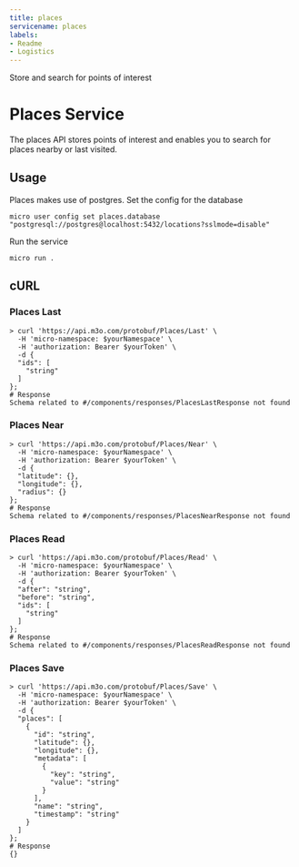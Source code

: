 ```yaml
---
title: places
servicename: places
labels: 
- Readme
- Logistics
---
```

Store and search for points of interest

# Places Service

The places API stores points of interest and enables you to search for places nearby or last visited.


## Usage

Places makes use of postgres. Set the config for the database

```
micro user config set places.database "postgresql://postgres@localhost:5432/locations?sslmode=disable"
```

Run the service

```
micro run .
```

## cURL


### Places Last
<!-- We use the request body description here as endpoint descriptions are not
being lifted correctly from the proto by the openapi spec generator -->

```shell
> curl 'https://api.m3o.com/protobuf/Places/Last' \
  -H 'micro-namespace: $yourNamespace' \
  -H 'authorization: Bearer $yourToken' \
  -d {
  "ids": [
    "string"
  ]
};
# Response
Schema related to #/components/responses/PlacesLastResponse not found
```


### Places Near
<!-- We use the request body description here as endpoint descriptions are not
being lifted correctly from the proto by the openapi spec generator -->

```shell
> curl 'https://api.m3o.com/protobuf/Places/Near' \
  -H 'micro-namespace: $yourNamespace' \
  -H 'authorization: Bearer $yourToken' \
  -d {
  "latitude": {},
  "longitude": {},
  "radius": {}
};
# Response
Schema related to #/components/responses/PlacesNearResponse not found
```


### Places Read
<!-- We use the request body description here as endpoint descriptions are not
being lifted correctly from the proto by the openapi spec generator -->

```shell
> curl 'https://api.m3o.com/protobuf/Places/Read' \
  -H 'micro-namespace: $yourNamespace' \
  -H 'authorization: Bearer $yourToken' \
  -d {
  "after": "string",
  "before": "string",
  "ids": [
    "string"
  ]
};
# Response
Schema related to #/components/responses/PlacesReadResponse not found
```


### Places Save
<!-- We use the request body description here as endpoint descriptions are not
being lifted correctly from the proto by the openapi spec generator -->

```shell
> curl 'https://api.m3o.com/protobuf/Places/Save' \
  -H 'micro-namespace: $yourNamespace' \
  -H 'authorization: Bearer $yourToken' \
  -d {
  "places": [
    {
      "id": "string",
      "latitude": {},
      "longitude": {},
      "metadata": [
        {
          "key": "string",
          "value": "string"
        }
      ],
      "name": "string",
      "timestamp": "string"
    }
  ]
};
# Response
{}
```


